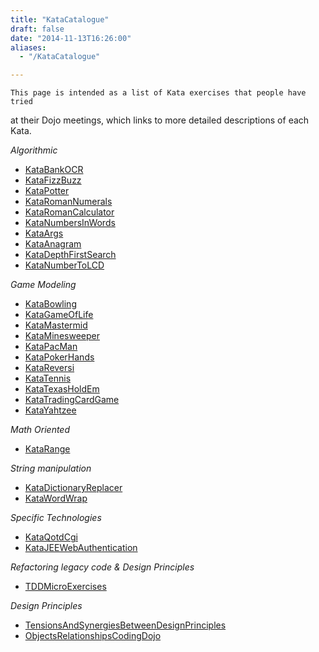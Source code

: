 ```yaml
---
title: "KataCatalogue"
draft: false
date: "2014-11-13T16:26:00"
aliases:
  - "/KataCatalogue"

---
```

    This page is intended as a list of Kata exercises that people have tried
at their Dojo meetings, which links to more detailed descriptions of
each Kata.

*Algorithmic*

-   [KataBankOCR](/kata/BankOCR)
-   [KataFizzBuzz](/kata/FizzBuzz)
-   [KataPotter](/kata/Potter)
-   [KataRomanNumerals](/kata/RomanNumerals)
-   [KataRomanCalculator](/kata/RomanCalculator)
-   [KataNumbersInWords](/kata/NumbersInWords)
-   [KataArgs](/kata/Args)
-   [KataAnagram](/kata/Anagram)
-   [KataDepthFirstSearch](/kata/DepthFirstSearch)
-   [KataNumberToLCD](/kata/NumberToLCD)

*Game Modeling*

-   [KataBowling](/kata/Bowling)
-   [KataGameOfLife](/kata/GameOfLife)
-   [KataMastermid](/kata/Mastermind)
-   [KataMinesweeper](/kata/Minesweeper)
-   [KataPacMan](/kata/PacMan)
-   [KataPokerHands](/kata/PokerHands)
-   [KataReversi](/kata/Reversi)
-   [KataTennis](/kata/Tennis)
-   [KataTexasHoldEm](/kata/TexasHoldEm)
-   [KataTradingCardGame](/kata/TradingCardGame)
-   [KataYahtzee](/kata/Yahtzee)

*Math Oriented*

-   [KataRange](/kata/Range)

*String manipulation*

-   [KataDictionaryReplacer](/kata/DictionaryReplacer)
-   [KataWordWrap](/kata/WordWrap)

*Specific Technologies*

-   [KataQotdCgi](/kata/QotdCgi)
-   [KataJEEWebAuthentication](/kata/JEEWebAuthentication)

*Refactoring legacy code & Design Principles*

-   [TDDMicroExercises](https://github.com/lucaminudel/TDDwithMockObjectsAndDesignPrinciples/tree/master/TDDMicroExercises#readme)

*Design Principles*

-   [TensionsAndSynergiesBetweenDesignPrinciples](https://github.com/lucaminudel/tensions_and_synergies_between_design_principles/blob/master/README.md)
-   [ObjectsRelationshipsCodingDojo](https://github.com/lucaminudel/Objects-relationships-Coding-Dojo/blob/master/README.md)

